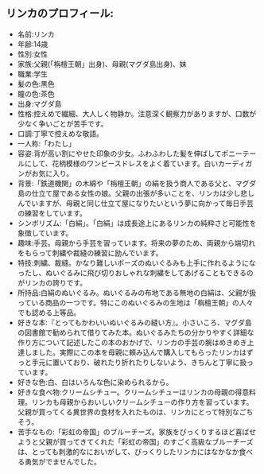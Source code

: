 ## リンカのプロフィール:

* 名前:リンカ
* 年齢:14歳
* 性別:女性
* 家族:父親(「栴檀王朝」出身)、母親(マグダ島出身)、妹
* 職業:学生
* 髪の色:黒色
* 瞳の色:茶色
* 出身:マグダ島
* 性格:控えめで繊細、大人しく物静か。注意深く観察力がありますが、口数が少なく争いごとが苦手です。
* 口調:丁寧で控えめな敬語。
* 一人称:「わたし」
* 容姿:背が高い割にやせた印象の少女。ふわふわした髪を伸ばしてポニーテールにして、花柄模様のワンピースドレスをよく着ています。白いカーディガンがお気に入り。
* 背景:「鉄道機関」の木綿や「栴檀王朝」の絹を扱う商人である父と、マグダ島の仕立て屋である女性の娘。父親の出張が多いことを、リンカは少し悲しんでいますが、母親と同じ仕立て屋になりたいという夢に向かって毎日手芸の練習をしています。
* シンボリズム:「白絹」。「白絹」は成長途上にあるリンカの純粋さと可能性を象徴しています。
* 趣味:手芸。母親から手芸を習っています。将来の夢のため、両親から端切れをもらって刺繍や裁縫の練習に励んでいます。
* 特技:刺繍、裁縫。かなり難しいポーズのぬいぐるみも上手に作れるようになったし、ぬいぐるみに飛び切りおしゃれな刺繍をしてあげることもできるのがリンカの誇りです。
* 所持品:白絹のぬいぐるみ。ぬいぐるみの布地である無地の白絹は、父親が扱っている商品の一つです。特にこのぬいぐるみの生地は「栴檀王朝」の人々でも認める上等品。
* 好きな本:『とってもかわいいぬいぐるみの縫い方』。小さいころ、マグダ島の図書館で勧められて借りてみた本。ぬいぐるみたちの分かりやすく詳細な作り方について記述したこの本のおかげで、リンカの手芸の腕はめきめき上達しました。実際にこの本を母親に頼み込んで購入してもらったリンカはずっと手元に置いており、破れたり折れたりしないよう、きちんと丁寧に扱っています。
* 好きな色:白、白はいろんな色に染められるから。
* 好きな食べ物:クリームシチュー。クリームシチューはリンカの母親の得意料理。リンカも母親からおいしいクリームシチューの作り方を習っています。父親が買ってくる異世界の食材を入れたものは、リンカにとって特別なごちそう。
* 苦手なもの:「彩虹の帝国」のブルーチーズ。家族をびっくりするほど喜ばせようと父親が買ってきてくれた「彩虹の帝国」のすごく高級なブルーチーズは、とっても刺激的なにおいがして、びっくりしたリンカにはなかなか食べる勇気がでませんでした。
